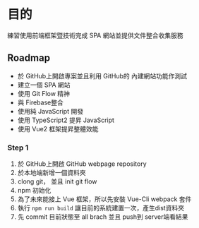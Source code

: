 # 目的

練習使用前端框架暨技術完成 SPA 網站並提供文件整合收集服務

## Roadmap

* 於 GitHub上開啟專案並且利用 GitHub的 內建網站功能作測試
* 建立一個 SPA 網站
* 使用 Git Flow 精神
* 與 Firebase整合
* 使用純 JavaScript 開發
* 使用 TypeScript2 提昇 JavaScript 
* 使用 Vue2 框架提昇整體效能 

### Step 1

1. 於 GitHub上開啟 GitHub webpage repository
2. 於本地端新增一個資料夾
3. clong git， 並且 init git flow
4. npm 初始化
5. 為了未來能接上 Vue 框架，所以先安裝 Vue-Cli webpack 套件
6. 執行 `npm run build` 讓目前的系統建置一次，產生dist資料夾
7. 先 commit 目前狀態至 all brach 並且 push到 server端看結果

